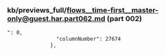 ### kb/previews_full/flows__time-first__master-only@guest.har.part062.md (part 002)

```md
": 0,
                "columnNumber": 27674
              },
  
```

```
